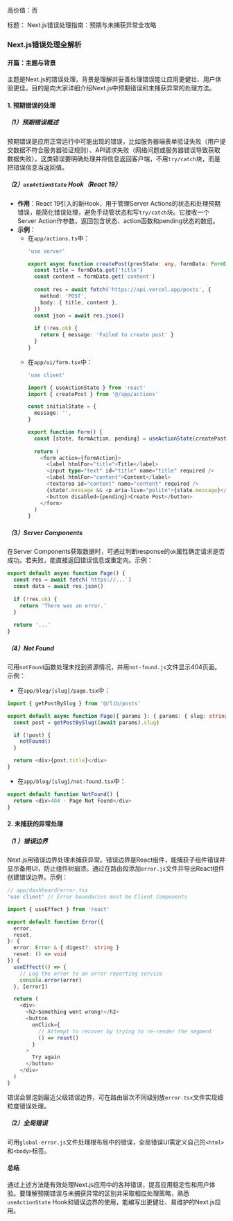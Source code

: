高价值：否

标题：
Next.js错误处理指南：预期与未捕获异常全攻略

### Next.js错误处理全解析

#### 开篇：主题与背景
主题是Next.js的错误处理，背景是理解并妥善处理错误能让应用更健壮、用户体验更佳。目的是向大家详细介绍Next.js中预期错误和未捕获异常的处理方法。

#### 1. 预期错误的处理
##### （1）预期错误概述
预期错误是应用正常运行中可能出现的错误，比如服务器端表单验证失败（用户提交数据不符合服务器验证规则）、API请求失败（网络问题或服务器错误导致获取数据失败）。这类错误要明确处理并将信息返回客户端，不用`try/catch`块，而是把错误信息当返回值。
##### （2）`useActionState` Hook（React 19）
- **作用**：React 19引入的新Hook，用于管理Server Actions的状态和处理预期错误，能简化错误处理，避免手动管状态和写`try/catch`块。它接收一个Server Action作参数，返回包含状态、action函数和pending状态的数组。
- **示例**：
  - 在`app/actions.ts`中：
    ```typescript
    'use server'
    
    export async function createPost(prevState: any, formData: FormData) {
      const title = formData.get('title')
      const content = formData.get('content')
     
      const res = await fetch('https://api.vercel.app/posts', {
        method: 'POST',
        body: { title, content },
      })
      const json = await res.json()
     
      if (!res.ok) {
        return { message: 'Failed to create post' }
      }
    }
    ```
  - 在`app/ui/form.tsx`中：
    ```typescript
    'use client'
    
    import { useActionState } from 'react'
    import { createPost } from '@/app/actions'
    
    const initialState = {
      message: '',
    }
    
    export function Form() {
      const [state, formAction, pending] = useActionState(createPost, initialState)
     
      return (
        <form action={formAction}>
          <label htmlFor="title">Title</label>
          <input type="text" id="title" name="title" required />
          <label htmlFor="content">Content</label>
          <textarea id="content" name="content" required />
          {state?.message && <p aria-live="polite">{state.message}</p>}
          <button disabled={pending}>Create Post</button>
        </form>
      )
    }
    ```
##### （3）Server Components
在Server Components获取数据时，可通过判断response的`ok`属性确定请求是否成功。若失败，能直接返回错误信息或重定向。示例：
```typescript
export default async function Page() {
  const res = await fetch(`https://...`)
  const data = await res.json()
 
  if (!res.ok) {
    return 'There was an error.'
  }
 
  return '...'
}
```
##### （4）Not Found
可用`notFound`函数处理未找到资源情况，并用`not-found.js`文件显示404页面。示例：
- 在`app/blog/[slug]/page.tsx`中：
```typescript
import { getPostBySlug } from '@/lib/posts'

export default async function Page({ params }: { params: { slug: string } }) {
  const post = getPostBySlug((await params).slug)

  if (!post) {
    notFound()
  }

  return <div>{post.title}</div>
}
```
- 在`app/blog/[slug]/not-found.tsx`中：
```typescript
export default function NotFound() {
  return <div>404 - Page Not Found</div>
}
```

#### 2. 未捕获的异常处理
##### （1 ）错误边界
Next.js用错误边界处理未捕获异常。错误边界是React组件，能捕获子组件错误并显示备用UI，防止组件树崩溃。通过在路由段添加`error.js`文件并导出React组件创建错误边界。示例：
```typescript
// app/dashboard/error.tsx
'use client' // Error boundaries must be Client Components

import { useEffect } from 'react'

export default function Error({
  error,
  reset,
}: {
  error: Error & { digest?: string }
  reset: () => void
}) {
  useEffect(() => {
    // Log the error to an error reporting service
    console.error(error)
  }, [error])

  return (
    <div>
      <h2>Something went wrong!</h2>
      <button
        onClick={
          // Attempt to recover by trying to re-render the segment
          () => reset()
        }
      >
        Try again
      </button>
    </div>
  )
}
```
错误会冒泡到最近父级错误边界，可在路由层次不同级别放`error.tsx`文件实现细粒度错误处理。
##### （2）全局错误
可用`global-error.js`文件处理根布局中的错误，全局错误UI需定义自己的`<html>`和`<body>`标签。

#### 总结
通过上述方法能有效处理Next.js应用中的各种错误，提高应用稳定性和用户体验。要理解预期错误与未捕获异常的区别并采取相应处理策略，熟悉`useActionState` Hook和错误边界的使用，能编写出更健壮、易维护的Next.js应用。